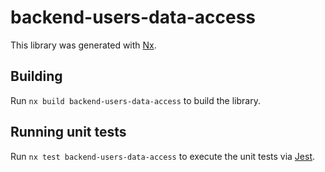 # backend-users-data-access

This library was generated with [Nx](https://nx.dev).

## Building

Run `nx build backend-users-data-access` to build the library.

## Running unit tests

Run `nx test backend-users-data-access` to execute the unit tests via [Jest](https://jestjs.io).
